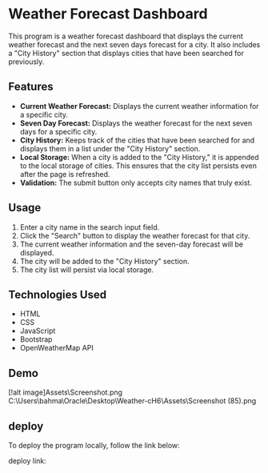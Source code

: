 # Weather Forecast Dashboard

This program is a weather forecast dashboard that displays the current weather forecast and the next seven days forecast for a city. It also includes a "City History" section that displays cities that have been searched for previously.

## Features

- **Current Weather Forecast:** Displays the current weather information for a specific city.
- **Seven Day Forecast:** Displays the weather forecast for the next seven days for a specific city.
- **City History:** Keeps track of the cities that have been searched for and displays them in a list under the "City History" section.
- **Local Storage:** When a city is added to the "City History," it is appended to the local storage of cities. This ensures that the city list persists even after the page is refreshed.
- **Validation:** The submit button only accepts city names that truly exist. 

## Usage

1. Enter a city name in the search input field.
2. Click the "Search" button to display the weather forecast for that city.
3. The current weather information and the seven-day forecast will be displayed.
4. The city will be added to the "City History" section.
5. The city list will persist via local storage.

## Technologies Used

- HTML
- CSS
- JavaScript
- Bootstrap
- OpenWeatherMap API

## Demo

[!alt image]Assets\Screenshot.png
C:\Users\bahma\Oracle\Desktop\Weather-cH6\Assets\Screenshot (85).png
## deploy

To deploy the program locally, follow the link below:

deploy link: 